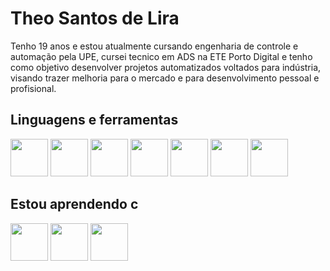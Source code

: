 <h1>Theo Santos de Lira</h1>
<P>Tenho 19 anos e estou atualmente cursando engenharia de controle e automação pela UPE, cursei tecnico em ADS na ETE Porto Digital e tenho como objetivo desenvolver projetos automatizados voltados para indústria, visando trazer melhoria para o mercado e para desenvolvimento pessoal e profisional.</P>

<h2>Linguagens e ferramentas</h2>

<img width="60px" src="https://cdn.jsdelivr.net/gh/devicons/devicon@latest/icons/linux/linux-original.svg" /> <img width="60px" src="https://cdn.jsdelivr.net/gh/devicons/devicon@latest/icons/html5/html5-original.svg" /> <img width="60px" src="https://cdn.jsdelivr.net/gh/devicons/devicon@latest/icons/css3/css3-original.svg" /> <img width="60px" src="https://cdn.jsdelivr.net/gh/devicons/devicon@latest/icons/python/python-original.svg" /> <img width="60px" src="https://cdn.jsdelivr.net/gh/devicons/devicon@latest/icons/nano/nano-original.svg" /> <img width="60px" src="https://cdn.jsdelivr.net/gh/devicons/devicon@latest/icons/bash/bash-plain.svg" /> <img width="60px" src="https://cdn.jsdelivr.net/gh/devicons/devicon@latest/icons/gcc/gcc-original.svg" />
          
<h2>Estou aprendendo c </h2>

<img width="60px" src="https://cdn.jsdelivr.net/gh/devicons/devicon@latest/icons/c/c-original.svg" /> <img width="60px" src="https://cdn.jsdelivr.net/gh/devicons/devicon@latest/icons/cplusplus/cplusplus-original.svg" /> <img width="60px" src="https://cdn.jsdelivr.net/gh/devicons/devicon@latest/icons/latex/latex-original.svg" /> 

